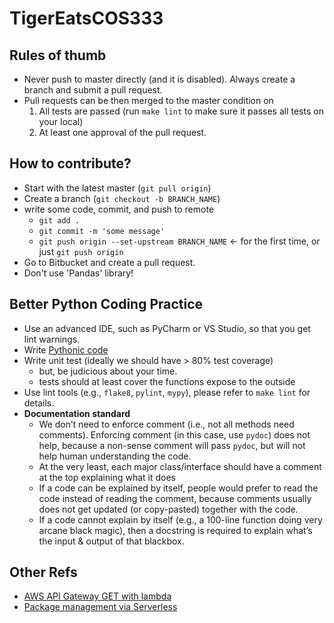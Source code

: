 # TigerEatsCOS333

## Rules of thumb
* Never push to master directly (and it is disabled). Always create a branch and submit a pull request.
* Pull requests can be then merged to the master condition on
   1. All tests are passed (run `make lint` to make sure it passes all tests on your local)
   2. At least one approval of the pull request.

## How to contribute?
* Start with the latest master (`git pull origin`)
* Create a branch (`git checkout -b BRANCH_NAME`)
* write some code, commit, and push to remote 
    * `git add .`
    * `git commit -m 'some message'`
    * `git push origin --set-upstream BRANCH_NAME` <- for the first time, or just `git push origin`
* Go to Bitbucket and create a pull request.
* Don't use 'Pandas' library!

## Better Python Coding Practice
* Use an advanced IDE, such as PyCharm or VS Studio, so that you get lint warnings.
* Write [Pythonic code](https://docs.python-guide.org/writing/style/)
* Write unit test (ideally we should have > 80% test coverage)
    - but, be judicious about your time.
    - tests should at least cover the functions expose to the outside  
* Use lint tools (e.g., `flake8`, `pylint`, `mypy`), please refer to `make lint` for details.
* **Documentation standard**
	- We don’t need to enforce comment (i.e., not all methods need comments). Enforcing comment (in this case, use `pydoc`) does not help, because a non-sense comment will pass `pydoc`, but will not help human understanding the code.
	- At the very least, each major class/interface should have a comment at the top explaining what it does
	- If a code can be explained by itself, people would prefer to read the code instead of reading the comment, because comments usually does not get updated (or copy-pasted) together with the code.
	- If a code cannot explain by itself (e.g., a 100-line function doing very arcane black magic), then a docstring is required to explain what’s the input & output of that blackbox.

## Other Refs
* [AWS API Gateway GET with lambda](https://docs.aws.amazon.com/apigateway/latest/developerguide/integrating-api-with-aws-services-lambda.html#api-as-lambda-proxy-expose-get-method-with-query-strings-to-call-lambda-function)
* [Package management via Serverless](https://serverless.com/blog/serverless-python-packaging/)
